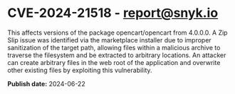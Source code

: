 # CVE-2024-21518 - report@snyk.io

This affects versions of the package opencart/opencart from 4.0.0.0. A Zip Slip issue was identified via the marketplace installer due to improper sanitization of the target path, allowing files within a malicious archive to traverse the filesystem and be extracted to arbitrary locations. An attacker can create arbitrary files in the web root of the application and overwrite other existing files by exploiting this vulnerability.

**Publish date:** 2024-06-22
